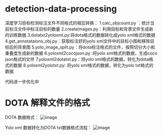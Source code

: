 # detection-data-processing
深度学习目标检测标注文件不同格式的相互转换：
1.calc_objcount.py ：统计当前标注文件中标注目标的数量
2.createimages.py：利用目标和背景文件生成新的训练数据
3.dotatxt2yoloxml.py:将dota格式的数据转化成yolo xml格式的数据
4.get_annotataions_obj.py：获取标注好的yolo xml文件中的目标小图和移除目标后的背景图
5.yolo_image_split.py：将dota标注格式的文件，按照切分大小和重叠度生成新的数据
6.yoloxml2cocojson.py :将yolo xml格式的数据，生成coco json格式的文件
7.yoloxml2dotatxt.py：将yolo xml格式的数据，转化为dota格式的数据
8.yoloxml2yolotxt.py: 将yolo xml格式的数据，转化为yolo txt格式的数据

代码进一步优化中


# DOTA 解释文件的格式

DOTA 数据格式：
![image](https://github.com/edificewang/detection-data-processing/raw/main/doc/dota.png)

Yolo xml 数据转化为DOTA txt数据格式流程：
![image](https://github.com/edificewang/detection-data-processing/raw/main/doc/dataprocess.png)
